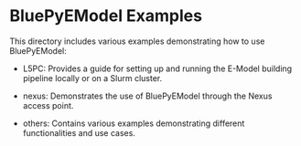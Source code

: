 # BluePyEModel Examples

This directory includes various examples demonstrating how to use BluePyEModel:

* L5PC:  Provides a guide for setting up and running the E-Model building pipeline locally or on a Slurm cluster.

* nexus: Demonstrates the use of BluePyEModel through the Nexus access point.

* others: Contains various examples demonstrating different functionalities and use cases.